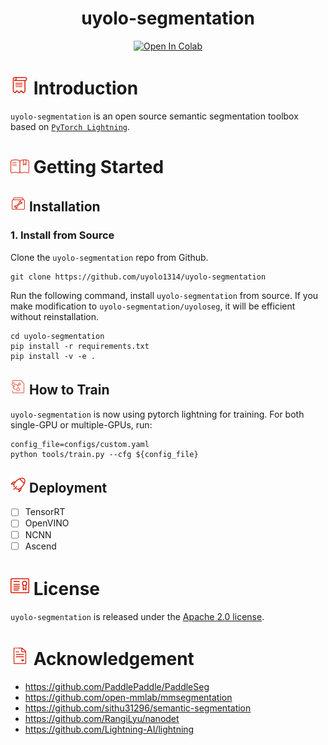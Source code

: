 # <div align="center">uyolo-segmentation</div>

<div align="center">
    <a href="https://colab.research.google.com/github/uyolo-cn/uyolo-segmentation/blob/main/demo/tutorials/demo-inference-with-pytorch.ipynb">
        <img src="https://colab.research.google.com/assets/colab-badge.svg" alt="Open In Colab">
    </a>
</div>

# <img src="./docs/assets/introduction_ico.png" width="30"/> Introduction

`uyolo-segmentation` is an open source semantic segmentation toolbox based on [`PyTorch Lightning`](https://github.com/Lightning-AI/lightning).

# <img src="./docs/assets/usage_ico.png" width="30"/> Getting Started

## <img src="./docs/assets/install.png" width="25"/> Installation

### 1. Install from Source

Clone the `uyolo-segmentation` repo from Github.

```shell
git clone https://github.com/uyolo1314/uyolo-segmentation
```

Run the following command, install `uyolo-segmentation` from source. If you make modification to `uyolo-segmentation/uyoloseg`, it will be efficient without reinstallation.

```shell
cd uyolo-segmentation
pip install -r requirements.txt
pip install -v -e .
```

## <img src="./docs/assets/train_model.png" width="25"/> How to Train

`uyolo-segmentation` is now using pytorch lightning for training. For both single-GPU or multiple-GPUs, run:

```shell
config_file=configs/custom.yaml
python tools/train.py --cfg ${config_file}
```

## <img src="./docs/assets/deployment.png" width="25"/> Deployment
- [ ] TensorRT
- [ ] OpenVINO
- [ ] NCNN
- [ ] Ascend

# <img src="./docs/assets/license_ico.png" width="30"/> License

`uyolo-segmentation` is released under the [Apache 2.0 license](./LICENSE).

# <img src="./docs/assets/acknowledgement_ico.png" width="30"/> Acknowledgement

- https://github.com/PaddlePaddle/PaddleSeg
- https://github.com/open-mmlab/mmsegmentation
- https://github.com/sithu31296/semantic-segmentation
- https://github.com/RangiLyu/nanodet
- https://github.com/Lightning-AI/lightning
